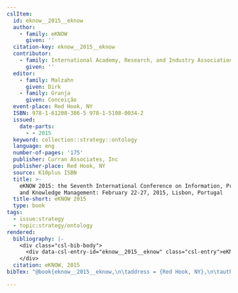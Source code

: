 ```yaml
---
cslItem:
  id: eknow__2015__eknow
  author:
    - family: eKNOW
      given: ''
  citation-key: eknow__2015__eknow
  contributor:
    - family: International Academy, Research, and Industry Association
      given: ''
  editor:
    - family: Malzahn
      given: Dirk
    - family: Granja
      given: Conceição
  event-place: Red Hook, NY
  ISBN: 978-1-61208-386-5 978-1-5108-0034-2
  issued:
    date-parts:
      - - 2015
  keyword: collection::strategy::ontology
  language: eng
  number-of-pages: '175'
  publisher: Curran Associates, Inc
  publisher-place: Red Hook, NY
  source: K10plus ISBN
  title: >-
    eKNOW 2015: the Seventh International Conference on Information, Process,
    and Knowledge Management: February 22-27, 2015, Lisbon, Portugal
  title-short: eKNOW 2015
  type: book
tags:
  - issue:strategy
  - topic:strategy/ontology
rendered:
  bibliography: |-
    <div class="csl-bib-body">
      <div data-csl-entry-id="eknow__2015__eknow" class="csl-entry">eKNOW 2015 <i>eKNOW 2015: the Seventh International Conference on Information, Process, and Knowledge Management: February 22-27, 2015, Lisbon, Portugal</i>. Edited by D. Malzahn and C. Granja. Red Hook, NY: Curran Associates, Inc.</div>
    </div>
  citation: eKNOW, 2015
bibTex: "@book{eknow__2015__eknow,\n\taddress = {Red Hook, NY},\n\tauthor = {{eKNOW}},\n\teditor = {Malzahn, Dirk and Granja, Concei{\\c c}{\\~ a}o},\n\tyear = {2015},\n\tpublisher = {Curran Associates, Inc},\n\ttitle = {eKNOW 2015: the {Seventh} {International} {Conference} on {Information}, {Process}, and {Knowledge} {Management}: February 22-27, 2015, {Lisbon}, {Portugal}},\n}\n\n"

---
```

